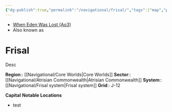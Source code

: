 ```yaml
---
{"dg-publish":true,"permalink":"/navigational/frisal/","tags":["map","planet","core","unfinished"]}
---
```


- [When Eden Was Lost (Ao3)](https://archiveofourown.org/works/19334440/chapters/45992584)
- Also known as 
# Frisal
Desc

**Region**::  [[Navigational/Core Worlds\|Core Worlds]]
**Sector**::  [[Navigational/Atrisian Commonwealth\|Atrisian Commonwealth]]
**System**::  [[Navigational/Frisal system\|Frisal system]]
**Grid**::  J-12

**Capital**
**Notable Locations**
- test
